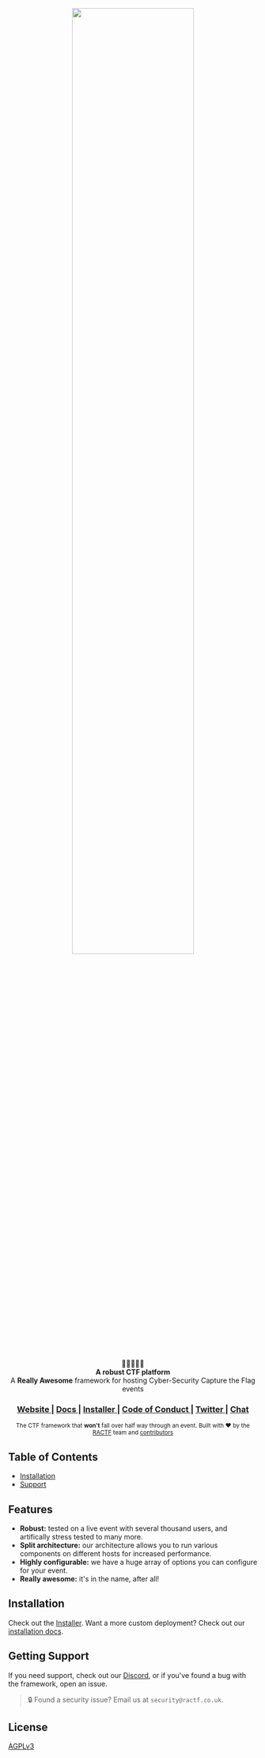 <div align="center">
  <img src="https://cdn.discordapp.com/attachments/721768144296738847/812516613626134609/path5839.png" width="70%">
</div>

<div align="center">
  🚩⛳🏁🏳️‍🌈
</div>
<div align="center">
  <strong>A robust CTF platform</strong>
</div>
<div align="center">
  A <strong>Really Awesome</strong> framework for hosting Cyber-Security Capture the Flag events
</div>

<div align="center">
  <h3>
    <a href="https://ractf.co.uk">
      Website
    </a>
    <span> | </span>
    <a href="https://docs.ractf.co.uk">
      Docs
    </a>
    <span> | </span>
    <a href="https://github.com/ractf/install">
      Installer
    </a>
    <span> | </span>
    <a href="https://github.com/ractf/core/blob/master/CODE_OF_CONDUCT.md">
      Code of Conduct
    </a>
    <span> | </span>
    <a href="https://twitter.com/RACTF_UK">
      Twitter
    </a>
    <span> | </span>
    <a href="https://discord.gg/FfW2xXR">
      Chat
    </a>
  </h3>
</div>

<div align="center">
  <sub>The CTF framework that <strong>won't</strong> fall over half way through an event. Built with ❤︎ by
  the <a href="https://twitter.com/RACTF_UK">RACTF</a> team and 
  <a href="https://github.com/ractf/core/graphs/contributors">
    contributors
  </a>
</div>

## Table of Contents
- [Installation](#installation)
- [Support](#support)

## Features
- __Robust:__ tested on a live event with several thousand users, and artifically stress tested to many more.
- __Split architecture:__ our architecture allows you to run various components on different hosts for increased performance.
- __Highly configurable:__ we have a huge array of options you can configure for your event.
- __Really awesome:__ it's in the name, after all!

## Installation
Check out the [Installer](https://github.com/ractf/install/). Want a more custom deployment? Check out our [installation docs](https://docs.ractf.co.uk/installer).

## Getting Support
If you need support, check out our [Discord](https://discord.gg/FfW2xXR), or if you've found a bug with the framework, open an issue.
> 🔒 Found a security issue? Email us at `security@ractf.co.uk`.

## License
[AGPLv3](https://tldrlegal.com/license/gnu-affero-general-public-license-v3-(agpl-3.0))
